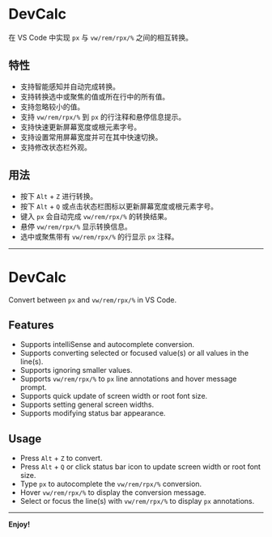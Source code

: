 # DevCalc

在 VS Code 中实现 `px` 与 `vw/rem/rpx/%` 之间的相互转换。

## 特性

- 支持智能感知并自动完成转换。
- 支持转换选中或聚焦的值或所在行中的所有值。
- 支持忽略较小的值。
- 支持 `vw/rem/rpx/%` 到 `px` 的行注释和悬停信息提示。
- 支持快速更新屏幕宽度或根元素字号。
- 支持设置常用屏幕宽度并可在其中快速切换。
- 支持修改状态栏外观。

## 用法

- 按下 `Alt` + `Z` 进行转换。
- 按下 `Alt` + `Q` 或点击状态栏图标以更新屏幕宽度或根元素字号。
- 键入 `px` 会自动完成 `vw/rem/rpx/%` 的转换结果。
- 悬停 `vw/rem/rpx/%` 显示转换信息。
- 选中或聚焦带有 `vw/rem/rpx/%` 的行显示 `px` 注释。

---

# DevCalc

Convert between `px` and `vw/rem/rpx/%` in VS Code.

## Features

- Supports intelliSense and autocomplete conversion.
- Supports converting selected or focused value(s) or all values in the line(s).
- Supports ignoring smaller values.
- Supports `vw/rem/rpx/%` to `px` line annotations and hover message prompt.
- Supports quick update of screen width or root font size.
- Supports setting general screen widths.
- Supports modifying status bar appearance.

## Usage

- Press `Alt` + `Z` to convert.
- Press `Alt` + `Q` or click status bar icon to update screen width or root font size.
- Type `px` to autocomplete the `vw/rem/rpx/%` conversion.
- Hover `vw/rem/rpx/%` to display the conversion message.
- Select or focus the line(s) with `vw/rem/rpx/%` to display `px` annotations.

---

**Enjoy!**
